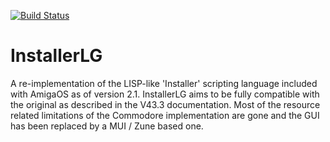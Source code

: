 [![Build Status](https://travis-ci.com/polluks/InstallerLG.svg?branch=master)](https://travis-ci.com/polluks/InstallerLG)
# InstallerLG

A re-implementation of the LISP-like 'Installer' scripting language included
with AmigaOS as of version 2.1. InstallerLG aims to be fully compatible with
the original as described in the V43.3 documentation. Most of the resource
related limitations of the Commodore implementation are gone and the GUI has
been replaced by a MUI / Zune based one.
